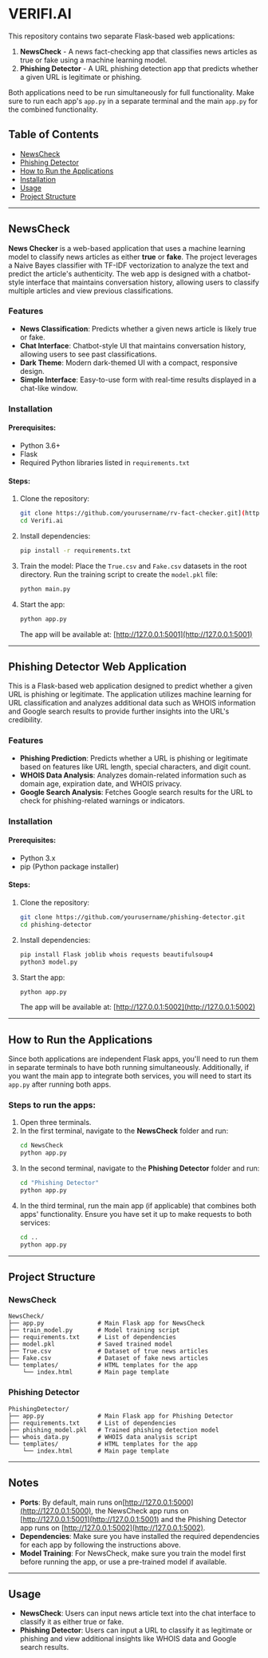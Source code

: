 # VERIFI.AI

This repository contains two separate Flask-based web applications:

1. **NewsCheck** - A news fact-checking app that classifies news articles as true or fake using a machine learning model.
2. **Phishing Detector** - A URL phishing detection app that predicts whether a given URL is legitimate or phishing.

Both applications need to be run simultaneously for full functionality. Make sure to run each app's `app.py` in a separate terminal and the main `app.py` for the combined functionality.

## Table of Contents
- [NewsCheck](#newscheck)
- [Phishing Detector](#phishing-detector)
- [How to Run the Applications](#how-to-run-the-applications)
- [Installation](#installation)
- [Usage](#usage)
- [Project Structure](#project-structure)

---

## NewsCheck

**News Checker** is a web-based application that uses a machine learning model to classify news articles as either **true** or **fake**. The project leverages a Naive Bayes classifier with TF-IDF vectorization to analyze the text and predict the article's authenticity. The web app is designed with a chatbot-style interface that maintains conversation history, allowing users to classify multiple articles and view previous classifications.

### Features
- **News Classification**: Predicts whether a given news article is likely true or fake.
- **Chat Interface**: Chatbot-style UI that maintains conversation history, allowing users to see past classifications.
- **Dark Theme**: Modern dark-themed UI with a compact, responsive design.
- **Simple Interface**: Easy-to-use form with real-time results displayed in a chat-like window.

### Installation
#### Prerequisites:
- Python 3.6+
- Flask
- Required Python libraries listed in `requirements.txt`

#### Steps:
1. Clone the repository:
   ```bash
   git clone https://github.com/yourusername/rv-fact-checker.git](https://github.com/arushi-vaidya/Verifi.ai.git
   cd Verifi.ai
   ```

2. Install dependencies:
   ```bash
   pip install -r requirements.txt
   ```

3. Train the model:
   Place the `True.csv` and `Fake.csv` datasets in the root directory.
   Run the training script to create the `model.pkl` file:
   ```bash
   python main.py
   ```

4. Start the app:
   ```bash
   python app.py
   ```
   The app will be available at: [http://127.0.0.1:5001](http://127.0.0.1:5001)

---

## Phishing Detector Web Application

This is a Flask-based web application designed to predict whether a given URL is phishing or legitimate. The application utilizes machine learning for URL classification and analyzes additional data such as WHOIS information and Google search results to provide further insights into the URL's credibility.

### Features
- **Phishing Prediction**: Predicts whether a URL is phishing or legitimate based on features like URL length, special characters, and digit count.
- **WHOIS Data Analysis**: Analyzes domain-related information such as domain age, expiration date, and WHOIS privacy.
- **Google Search Analysis**: Fetches Google search results for the URL to check for phishing-related warnings or indicators.

### Installation
#### Prerequisites:
- Python 3.x
- pip (Python package installer)

#### Steps:
1. Clone the repository:
   ```bash
   git clone https://github.com/yourusername/phishing-detector.git
   cd phishing-detector
   ```

2. Install dependencies:
   ```bash
   pip install Flask joblib whois requests beautifulsoup4
   python3 model.py
   ```

3. Start the app:
   ```bash
   python app.py
   ```
   The app will be available at: [http://127.0.0.1:5002](http://127.0.0.1:5002)

---

## How to Run the Applications

Since both applications are independent Flask apps, you'll need to run them in separate terminals to have both running simultaneously. Additionally, if you want the main app to integrate both services, you will need to start its `app.py` after running both apps.

### Steps to run the apps:
1. Open three terminals.
2. In the first terminal, navigate to the **NewsCheck** folder and run:
   ```bash
   cd NewsCheck
   python app.py
   ```
3. In the second terminal, navigate to the **Phishing Detector** folder and run:
   ```bash
   cd "Phishing Detector"
   python app.py
   ```
4. In the third terminal, run the main app (if applicable) that combines both apps' functionality. Ensure you have set it up to make requests to both services:
   ```bash
   cd ..
   python app.py
   ```

---

## Project Structure

### NewsCheck
```
NewsCheck/
├── app.py               # Main Flask app for NewsCheck
├── train_model.py       # Model training script
├── requirements.txt     # List of dependencies
├── model.pkl            # Saved trained model
├── True.csv             # Dataset of true news articles
├── Fake.csv             # Dataset of fake news articles
└── templates/           # HTML templates for the app
    └── index.html       # Main page template
```

### Phishing Detector
```
PhishingDetector/
├── app.py               # Main Flask app for Phishing Detector
├── requirements.txt     # List of dependencies
├── phishing_model.pkl   # Trained phishing detection model
├── whois_data.py        # WHOIS data analysis script
└── templates/           # HTML templates for the app
    └── index.html       # Main page template
```

---

## Notes

- **Ports**: By default, main runs on[http://127.0.0.1:5000](http://127.0.0.1:5000), the NewsCheck app runs on [http://127.0.0.1:5001](http://127.0.0.1:5001) and the Phishing Detector app runs on [http://127.0.0.1:5002](http://127.0.0.1:5002).
- **Dependencies**: Make sure you have installed the required dependencies for each app by following the instructions above.
- **Model Training**: For NewsCheck, make sure you train the model first before running the app, or use a pre-trained model if available.

---

## Usage

- **NewsCheck**: Users can input news article text into the chat interface to classify it as either true or fake.
- **Phishing Detector**: Users can input a URL to classify it as legitimate or phishing and view additional insights like WHOIS data and Google search results.
```
